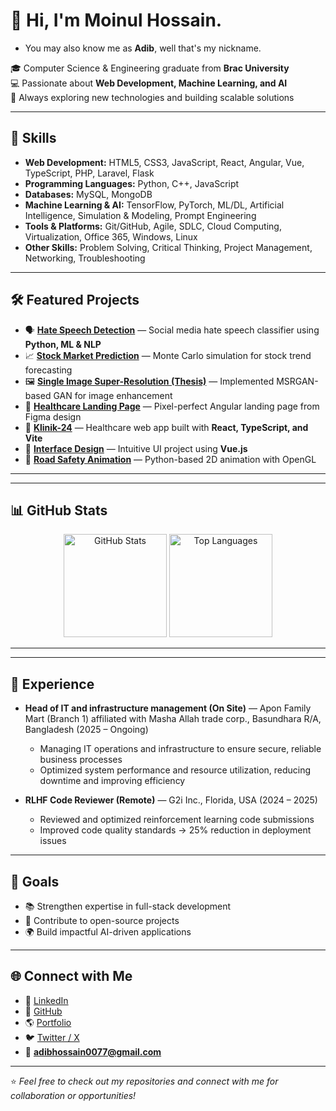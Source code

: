 # 👋 Hi, I'm **Moinul Hossain**. 
- You may also know me as **Adib**, well that's my nickname.

🎓 Computer Science & Engineering graduate from **Brac University**  
💻 Passionate about **Web Development, Machine Learning, and AI**  
🌱 Always exploring new technologies and building scalable solutions  

---

## 🚀 Skills

- **Web Development:** HTML5, CSS3, JavaScript, React, Angular, Vue, TypeScript, PHP, Laravel, Flask  
- **Programming Languages:** Python, C++, JavaScript  
- **Databases:** MySQL, MongoDB  
- **Machine Learning & AI:** TensorFlow, PyTorch, ML/DL, Artificial Intelligence, Simulation & Modeling, Prompt Engineering  
- **Tools & Platforms:** Git/GitHub, Agile, SDLC, Cloud Computing, Virtualization, Office 365, Windows, Linux  
- **Other Skills:** Problem Solving, Critical Thinking, Project Management, Networking, Troubleshooting  

---

## 🛠 Featured Projects

- 🗣️ [**Hate Speech Detection**](https://github.com/Adib1133/Hate-Speech-Detection) — Social media hate speech classifier using **Python, ML & NLP**  
- 📈 [**Stock Market Prediction**](https://github.com/Adib1133/Predicting-Stock-Market-Trends-through-Monte-Carlo-Simulation) — Monte Carlo simulation for stock trend forecasting  
- 🖼️ [**Single Image Super-Resolution (Thesis)**](https://github.com/Adib1133/Thesis) — Implemented MSRGAN-based GAN for image enhancement  
- 🏥 [**Healthcare Landing Page**](https://github.com/Adib1133/klinik24-landing) — Pixel-perfect Angular landing page from Figma design  
- 💊 [**Klinik-24**](https://github.com/Adib1133/klinik-24) — Healthcare web app built with **React, TypeScript, and Vite**  
- 🎨 [**Interface Design**](https://github.com/Adib1133/Interface-Design) — Intuitive UI project using **Vue.js**  
- 🚗 [**Road Safety Animation**](https://github.com/Adib1133/2d-Animation) — Python-based 2D animation with OpenGL  

---
---

## 📊 GitHub Stats

<p align="center">
  <img src="https://github-readme-stats.vercel.app/api?username=Adib1133&show_icons=true&theme=radical" alt="GitHub Stats" height="165"/>
  <img src="https://github-readme-stats.vercel.app/api/top-langs/?username=Adib1133&layout=compact&theme=radical" alt="Top Languages" height="165"/>
</p>

---

---
## 💼 Experience

- **Head of IT and infrastructure management (On Site)** — Apon Family Mart (Branch 1) affiliated with Masha Allah trade corp., Basundhara R/A, Bangladesh (2025 – Ongoing)  
  - Managing IT operations and infrastructure to ensure secure, reliable business processes
  - Optimized system performance and resource utilization, reducing downtime and improving efficiency


- **RLHF Code Reviewer (Remote)** — G2i Inc., Florida, USA (2024 – 2025)  
  - Reviewed and optimized reinforcement learning code submissions  
  - Improved code quality standards → 25% reduction in deployment issues  

---

## 🎯 Goals

- 📚 Strengthen expertise in full-stack development  
- 🤝 Contribute to open-source projects  
- 🌍 Build impactful AI-driven applications  

---

## 🌐 Connect with Me

- 💼 [LinkedIn](https://www.linkedin.com/in/moinul-hossain-0200b4242/)  
- 🐙 [GitHub](https://github.com/Adib1133)  
- 🌎 [Portfolio](https://adib1133.github.io/Moinul-Hossain/)  
- 🐦 [Twitter / X](https://x.com/AdibHossain16)  
- 📧 **adibhossain0077@gmail.com**

---
⭐️ *Feel free to check out my repositories and connect with me for collaboration or opportunities!*
